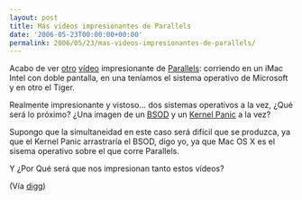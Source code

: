 ```yaml
---
layout: post
title: Más videos impresionantes de Parallels
date: '2006-05-23T00:00:00+00:00'
permalink: 2006/05/23/mas-videos-impresionantes-de-parallels/
---
```

<img style="float:right; margin:0 0 10px 10px;" src="http://photos1.blogger.com/blogger/6639/1972/320/anyversion-icon-32x32-32bit.png" border="0" alt="" />Acabo de ver <a href="http://www.deadculture.org/mint/pepper/orderedlist/downloads/download.php?file=http%3A//www.deadculture.org/video/OSX_XP_pt1.mov">otro</a> <a href="http://www.deadculture.org/mint/pepper/orderedlist/downloads/download.php?file=http%3A//www.deadculture.org/video/OSX_XP_pt2.mov">vídeo</a> impresionante de <a href="http://www.parallels.com/">Parallels</a>: corriendo en un iMac Intel con doble pantalla, en una teníamos el sistema operativo de Microsoft y en otro el Tiger.

Realmente impresionante y vistoso... dos sistemas operativos a la vez, ¿Qué será lo próximo? ¿Una imagen de un <a href="http://en.wikipedia.org/wiki/BSOD">BSOD</a> y un <a href="http://en.wikipedia.org/wiki/Kernel_panic">Kernel Panic</a> a la vez? 

Supongo que la simultaneidad en este caso será difícil que se produzca, ya que el Kernel Panic arrastraría el BSOD, digo yo, ya que Mac OS X es el sisema operativo sobre el que corre Parallels.

Y ¿Por Qué será que nos impresionan tanto estos vídeos?

(Vía <a href="http://digg.com/apple/OS_X_XP_running_side-by-side_using_dual-display_and_Parallels_%28VIDEO%29">digg</a>)
